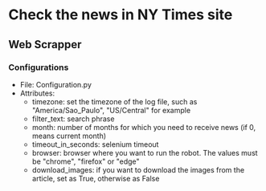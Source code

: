 # Check the news in NY Times site
## Web Scrapper

### Configurations
* File: Configuration.py
* Attributes:
  *  timezone: set the timezone of the log file, such as "America/Sao_Paulo", "US/Central" for example
  *  filter_text: search phrase
  *  month: number of months for which you need to receive news (if 0, means current month)
  *  timeout_in_seconds: selenium timeout
  *  browser: browser where you want to run the robot. The values must be "chrome", "firefox" or "edge"
  *  download_images: if you want to download the images from the article, set as True, otherwise as False
